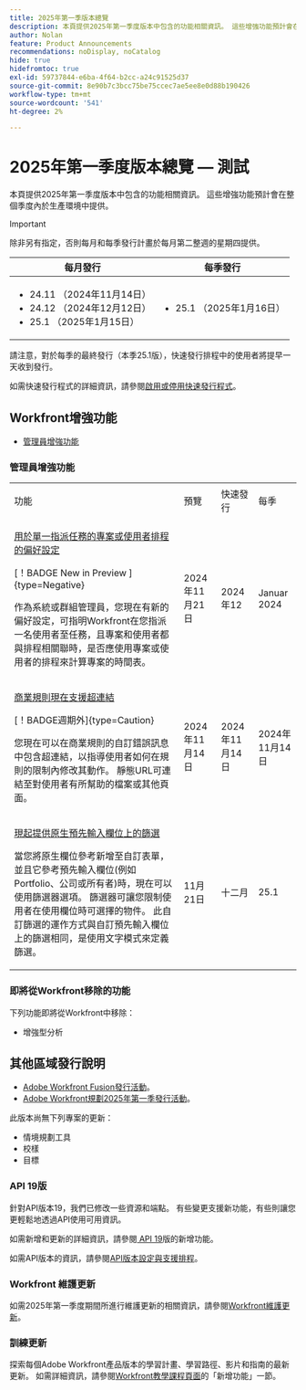 ```yaml
---
title: 2025年第一季版本總覽
description: 本頁提供2025年第一季度版本中包含的功能相關資訊。 這些增強功能預計會在整個季度內於生產環境中提供。
author: Nolan
feature: Product Announcements
recommendations: noDisplay, noCatalog
hide: true
hidefromtoc: true
exl-id: 59737844-e6ba-4f64-b2cc-a24c91525d37
source-git-commit: 8e90b7c3bcc75be75ccec7ae5ee8e0d88b190426
workflow-type: tm+mt
source-wordcount: '541'
ht-degree: 2%

---
```


# 2025年第一季度版本總覽 — 測試

本頁提供2025年第一季度版本中包含的功能相關資訊。 這些增強功能預計會在整個季度內於生產環境中提供。


>[!IMPORTANT]
>
>
>除非另有指定，否則每月和每季發行計畫於每月第二整週的星期四提供。
>
>| 每月發行 | 每季發行 |
>|----|----|
>| <ul><li>24.11 （2024年11月14日）</li><li>24.12 （2024年12月12日）</li><li>25.1 （2025年1月15日）</li></ul> | <ul><li>25.1 （2025年1月16日）</li></ul> |
>
>請注意，對於每季的最終發行（本季25.1版），快速發行排程中的使用者將提早一天收到發行。
>
>如需快速發行程式的詳細資訊，請參閱[啟用或停用快速發行程式](/help/quicksilver/administration-and-setup/set-up-workfront/configure-system-defaults/enable-fast-release-process.md)。


## Workfront增強功能


* [管理員增強功能](#administrator-enhancements)

### 管理員增強功能

<table style="table-layout:auto">
  <tbody>
    <tr>
        <td>
            <p><span class="bold">功能</span></p>
        </td>
        <td>預覽</td>
        <td>快速發行</td>
        <td>每季</td>
    </tr>
    <tr>
        <td>
            <p><a href="/help/quicksilver/product-announcements/product-releases/25-q1-release-activity/25-q1-administrator-enhancements.md" class="MCXref xref" xrefformat="{para}">
            用於單一指派任務的專案或使用者排程的偏好設定</a></p>
            [！BADGE New in Preview ]{type=Negative}
            <p>作為系統或群組管理員，您現在有新的偏好設定，可指明Workfront在您指派一名使用者至任務，且專案和使用者都與排程相關聯時，是否應使用專案或使用者的排程來計算專案的時間表。</p>
        </td>
        <td>2024年11月21日</td>
        <td>2024年12</td>
        <td>Januar 2024</td>
    </tr>     
    <tr>
        <td>
            <p><a href="/help/quicksilver/product-announcements/product-releases/25-q1-release-activity/25-q1-administrator-enhancements.md" class="MCXref xref" xrefformat="{para}">
            商業規則現在支援超連結</a></p>
            [！BADGE週期外]{type=Caution}
            <p>您現在可以在商業規則的自訂錯誤訊息中包含超連結，以指導使用者如何在規則的限制內修改其動作。 靜態URL可連結至對使用者有所幫助的檔案或其他頁面。</p>
        </td>
        <td>2024年11月14日</td>
        <td>2024年11月14日</td>
        <td>2024年11月14日</td>
    </tr>    
    <tr>
        <td>
            <p><a href="/help/quicksilver/product-announcements/product-releases/25-q1-release-activity/25-q1-administrator-enhancements.md" class="MCXref xref" xrefformat="{para}">
            現起提供原生預先輸入欄位上的篩選</a></p>
            <p>當您將原生欄位參考新增至自訂表單，並且它參考預先輸入欄位(例如Portfolio、公司或所有者)時，現在可以使用篩選器選項。 篩選器可讓您限制使用者在使用欄位時可選擇的物件。 此自訂篩選的運作方式與自訂預先輸入欄位上的篩選相同，是使用文字模式來定義篩選。</p>
        </td>
        <td>11月21日</td>
        <td>十二月</td>
        <td>25.1</td>
    </tr>
  </tbody>
</table>




### 即將從Workfront移除的功能

下列功能即將從Workfront中移除：

* 增強型分析


## 其他區域發行說明

* [Adobe Workfront Fusion發行活動](https://experienceleague.adobe.com/en/docs/workfront-fusion/using/fusion-release-activity/fusion-release-activity)。
* [Adobe Workfront規劃2025年第一季發行活動](/help/quicksilver/product-announcements/product-releases/planning-release-activity/planning-release-activity-25-q1.md)。

此版本尚無下列專案的更新：

* 情境規劃工具
* 校樣
* 目標


### API 19版

針對API版本19，我們已修改一些資源和端點。 有些變更支援新功能，有些則讓您更輕鬆地透過API使用可用資訊。

如需新增和更新的詳細資訊，請參閱[ API 19](/help/quicksilver/wf-api/api/new-api-version-19.md)版的新增功能。

如需API版本的資訊，請參閱[API版本設定與支援排程](/help/quicksilver/wf-api/api/api-version-support-schedule.md)。

### Workfront 維護更新

如需2025年第一季度期間所進行維護更新的相關資訊，請參閱[Workfront維護更新](https://experienceleague.adobe.com/docs/workfront-known-issues/releases/current-updates.html)。

### 訓練更新

探索每個Adobe Workfront產品版本的學習計畫、學習路徑、影片和指南的最新更新。 如需詳細資訊，請參閱[Workfront教學課程頁面](https://experienceleague.adobe.com/docs/workfront-learn/tutorials-workfront/home.html)的「新增功能」一節。

